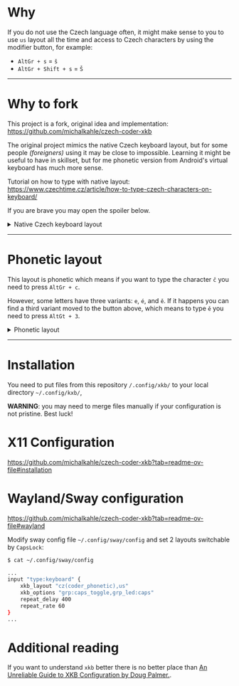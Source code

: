# Why

If you do not use the Czech language often, it might make sense to you to use `us` layout all the time 
and access to Czech characters by using the modifier button, for example:

* `AltGr + s` = `š`
* `AltGr + Shift + s` = `Š`

---

# Why to fork

This project is a fork, original idea and implementation: https://github.com/michalkahle/czech-coder-xkb

The original project mimics the native Czech keyboard layout,
but for some people _(foreigners)_ using it may be close to impossible. Learning it might be useful to have in skillset, 
but for me phonetic version from Android's virtual keyboard has much more sense.

Tutorial on how to type with native layout: https://www.czechtime.cz/article/how-to-type-czech-characters-on-keyboard/

If you are brave you may open the spoiler below.

<details>
  <summary>Native Czech keyboard layout</summary>

| No modifier | Shift  | AltGr        | AltGr + Shift |
|-------------|--------|--------------|---------------|
| `` ` ``     | `~`    | `;`          | `<modifier>`  |
| `2`         | `@`    | `ě`          | `Ě`           |
| `3`         | `#`    | `š`          | `Š`           |
| `4`         | `$`    | `č`          | `Č`           |
| `5`         | `%`    | `ř`          | `Ř`           |
| `6`         | `^`    | `ž`          | `Ž`           |
| `7`         | `&`    | `ý`          | `Ý`           |
| `8`         | `*`    | `á`          | `Á`           |
| `9`         | `(`    | `í`          | `Í`           |
| `0`         | `)`    | `é`          | `É`           |
| `=`         | `+`    | `<modifier>` | `<modifier>`  |
| `e`         | `E`    | `e`          | `€`           |
| `[`         | `{`    | `ú`          | `Ú`           |
| `;`         | `:`    | `ů`          | `Ů`           |
| `'`         | `"`    | `§`          | `"`           |
| ` \ `       | ` \| ` | `<modifier>` | `'`           |

Combinations `` AltGr + Shift + ` ``, `AltGt + =`, `AltGt + Shift =` and `AltGr + \ ` are modifiers which you need to press, release, and press the next button/combination:

| Raw button | `AltrGt + =`, | `AltrGt + =`, `Shift +` | `AltrGt + Shift + =`, | `AltrGt + Shift + =`, `Shift +` |
|------------|---------------|-------------------------|-----------------------|---------------------------------|
| `n`        | `ń`           | `Ń`                     | `ň`                   | `Ň`                             |
| `d`        | —             | —                       | `ď`                   | `Ď`                             |
| `t`        | —             | —                       | `ť`                   | `Ť`                             |
</details>

---

# Phonetic layout

This layout is phonetic which means if you want to type the character `č` you need to press `AltGr + c`.

However, some letters have three variants: `e`, `é`, and `ě`. If it happens you can find a third variant moved to the button above, which means to type `ě` you need to press `AltGt + 3`.

<details>
  <summary>Phonetic layout</summary>


| No modifier | Shift  | AltGr        | AltGr + Shift |
|-------------|--------|--------------|---------------|
| `` ` ``     | `~`    | `;`          | `<modifier>`  |
| `3`         | `#`    | `ě`          | `Ě`           |
| `4`         | `$`    | `€`          | —             |
| `7`         | `&`    | `ů`          | `Ů`           |
| `=`         | `+`    | `<modifier>` | `<modifier>`  |
| `e`         | `E`    | `é`          | `É`           |
| `r`         | `R`    | `ř`          | `Ř`           |
| `t`         | `T`    | `ť`          | `Ť`           |
| `y`         | `Y`    | `ý`          | `Ý`           |
| `u`         | `U`    | `ú`          | `Ú`           |
| `i`         | `I`    | `í`          | `Í`           |
| `o`         | `O`    | `ó`          | `Ó`           |
| `a`         | `A`    | `á`          | `Á`           |
| `s`         | `S`    | `š`          | `Š`           |
| `d`         | `D`    | `ď`          | `Ď`           |
| `'`         | `"`    | `§`          | `"`           |
| ` \ `       | ` \| ` | `<modifier>` | `'`           |
| `z`         | `Z`    | `ž`          | `Ž`           |
| `c`         | `C`    | `č`          | `Č`           |
| `n`         | `N`    | `ň`          | `Ň`           |

_You still can use modifiers as in native layout, you just don't need to._
</details>

---

# Installation

You need to put files from this repository `/.config/xkb/` to your local directory `~/.config/kxb/`, 

**WARNING**: you may need to merge files manually if your configuration is not pristine. Best luck!

# X11 Configuration

https://github.com/michalkahle/czech-coder-xkb?tab=readme-ov-file#installation

# Wayland/Sway configuration

https://github.com/michalkahle/czech-coder-xkb?tab=readme-ov-file#wayland

Modify sway config file `~/.config/sway/config` and set 2 layouts switchable by `CapsLock`:

```bash
$ cat ~/.config/sway/config

...
input "type:keyboard" {
    xkb_layout "cz(coder_phonetic),us"
    xkb_options "grp:caps_toggle,grp_led:caps"
    repeat_delay 400
    repeat_rate 60
}
...
```

# Additional reading

If you want to understand `xkb` better there is no better place than [An Unreliable Guide to XKB Configuration by Doug Palmer.](https://www.charvolant.org/doug/xkb/html/xkb.html).